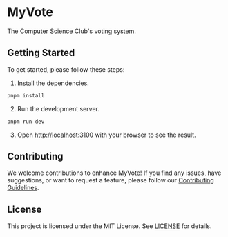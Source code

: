 # MyVote
The Computer Science Club's voting system.

## Getting Started

To get started, please follow these steps:

1. Install the dependencies.

```bash
pnpm install
```

2. Run the development server.

```bash
pnpm run dev
```

3. Open [http://localhost:3100](http://localhost:3100) with your browser to see the result.

## Contributing

We welcome contributions to enhance MyVote! If you find any issues, have suggestions, or want to request a feature, please follow our [Contributing Guidelines](https://github.com/compsci-adl/.github/blob/main/CONTRIBUTING.md).

## License

This project is licensed under the MIT License.
See [LICENSE](LICENSE) for details.

